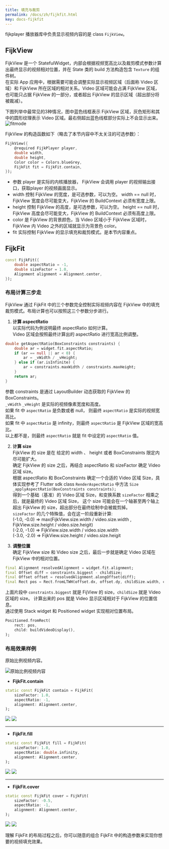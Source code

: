 ```yaml
---
title: 填充与裁剪
permalink: /docs/zh/fijkfit.html
key: docs-fijkfit
---
```


fijkplayer 播放器库中负责显示视频内容的是 class `FijkView`。 

## FijkView 

FijkView 是一个 StatefulWidget，内部会根据视频宽高比以及裁剪模式参数计算出最终显示的视频相对位置，并在 State 类的 build 方法构造包含 `Texture` 的组件树。  
在实际 App 应用中，根据需要可能会调整实际显示视频区域（后面称 Video 区域）和 FijkView 所在区域的相对关系。Video 区域可能会占满 FijkView 区域，也可能只占据 FijkView 的一部分，或者超出 FijkView 的显示区域（超出部分将被裁减）。


下图列举中最常见的3种情况，图中蓝色线框表示 FijkView 区域，灰色矩形和其中的圆形纹理表示 Video 区域。最右侧超出蓝色线框部分实际上不会显示出来。
![fitmode](https://user-images.githubusercontent.com/51129600/62952370-17da7580-be1e-11e9-9621-4778e39da226.jpeg)

<!-- ## 构造函数 -->

FijkView 的构造函数如下（略去了本节内容中不太关注的可选参数）：
```dart
FijkView({
    @required FijkPlayer player,
    double width,
    double height,
    Color color = Colors.blueGrey,
    FijkFit fit = FijkFit.contain,
});
```

* 参数 player 是实际的内核播放器， FijkView 会调用 player 的视频输出接口，获取player 的视频画面显示。  
* width 控制 FijkView 的宽度，是可选参数，可以为空。 width == null 时，FijkView 宽度会尽可能变大，FijkView 的 BuildContext 必须有宽度上限。  
* height 控制 FijkView 的高度，是可选参数，可以为空。 height == null 时，FijkView 高度会尽可能变大，FijkView 的 BuildContext 必须有高度上限。
* color 是 FijkView 的背景颜色，当 Video 区域小于 FijkView 区域时，FijkView 内 Video 之外的区域就显示为背景色 color。  
* fit 实际控制 FijkView 的显示填充和裁剪模式。是本节内容重点。


## FijkFit  

```dart
const FijkFit({
    double aspectRatio = -1,
    double sizeFactor = 1.0,
    Alignment alignment = Alignment.center,
});
```


### 布局计算三步走  

FijkView 通过 FijkFit 中的三个参数完全控制实际视频内容在 FijkView 中的填充裁剪模式。布局计算也可以按照这三个参数分步进行。


1. **计算 aspectRatio**  
以实际代码为例说明最终 aspectRatio 如何计算。  
Video 区域会按照最终计算出的 aspectRatio 进行宽高比例调整。  
```dart
double getAspectRatio(BoxConstraints constraints) {
    double ar = widget.fit.aspectRatio;
    if (ar == null || ar < 0) {
        ar = _vWidth / _vHeight;
    } else if (ar.isInfinite) {
        ar = constraints.maxWidth / constraints.maxHeight;
    }
    return ar;
}
```
参数 constraints 是通过 LayoutBuilder 动态获取的 FijkView 的 BoxConstraints。  
`_vWidth` `_vHeight` 是实际的视频像素宽度和高度。  
如果 fit 中 `aspectRatio` 是负数或者 null， 则最终 `aspectRatio` 是实际的视频宽高比。  
如果 fit 中 `aspectRatio` 是 infinity，则最终 `aspectRatio` 是 FijkView 区域的宽高比。  
以上都不是，则最终 `aspectRatio` 就是 fit 中设定的 `aspectRatio` 值。

2. **计算 size**  
FijkView 的 size 是在 给定的 width 、 height 或者 BoxConstraints 限定内尽可能扩大。  
确定 FijkView 的 size 之后，再结合 aspectRatio 和 sizeFactor 确定 Video 区域 size。  
根据 aspectRatio 和 BoxConstraints 确定一个合适的 Video 区域 Size，具体实现参考了 Flutter sdk class `RenderAspectRatio` 中方法 `Size _applyAspectRatio(BoxConstraints constraints);`  
得到一个基础（基准）的 Video 区域 Size，和变换系数 `sizeFactor` 相乘之后，就是最终的 Video 区域 Size， 这个 size 可能会在一个轴甚至两个轴上超出 FijkView 的 size，超出部分在最终绘制中会被裁剪掉。  
`sizeFactor` 的几个特殊值，会在这一阶段重新计算:  
(-1.0, -0.0)  => max(FijkView.size.width / video.size.width , FijkView.size.height / video.size.heigit)  
(-2.0, -1.0)  => FijkView.size.width / video.size.width  
(-3.0, -2.0)  => FijkView.size.height / video.size.heigit  

3. **调整位置**  
确定 FijkView size 和 Video size 之后，最后一步就是确定 Video 区域在 FijkView 中的相对位置。  
```dart
final Alignment resolvedAlignment = widget.fit.alignment;
final Offset diff = constraints.biggest - childSize;
final Offset offset = resolvedAlignment.alongOffset(diff);
final Rect pos = Rect.fromLTWH(offset.dx, offset.dy, childSize.width, childSize.height);
```
上面片段中 `constraints.biggest` 就是 FijView 的 size，`childSize` 就是 Video 区域的 size。 计算出来的 pos 就是 Video 显示区域相对于 FijkView 的位置信息。  
通过使用 Stack widget 和  Positioned widget 实现相对位置布局。  
```dart
Positioned.fromRect(
    rect: pos,
    child: buildVideoDisplay(),
);
```

### 布局效果样例

原始比例视频内容。

<img style="max-width: 360px" src="https://user-images.githubusercontent.com/51129600/62949697-4144d280-be19-11e9-990a-f5ccaef8a3b4.jpeg" alt="原始比例视频内容"/>

* **FijkFit.contain**

```dart
static const FijkFit contain = FijkFit(
    sizeFactor: 1.0,
    aspectRatio: -1,
    alignment: Alignment.center,
);
```

<img style="max-width: 260px" src="https://user-images.githubusercontent.com/51129600/62995035-8278c900-be91-11e9-87bd-a81dcb5abe06.jpeg"/>
<img style="max-height: 260px" src="https://user-images.githubusercontent.com/51129600/62995060-a2a88800-be91-11e9-8565-c0c32180484a.jpeg"/>


-------

* **FijkFit.fill**

```dart
static const FijkFit fill = FijkFit(
    sizeFactor: 1.0,
    aspectRatio: double.infinity,
    alignment: Alignment.center,
);
```

<img style="max-width: 260px" src="https://user-images.githubusercontent.com/51129600/62995565-b2c16700-be93-11e9-807b-842ba0c63e13.jpeg"/>
<img style="max-height: 260px" src="https://user-images.githubusercontent.com/51129600/62995569-b654ee00-be93-11e9-96d4-c70a003d65b8.jpeg"/>



-------

* **FijkFit.cover**

```dart
static const FijkFit cover = FijkFit(
    sizeFactor: -0.5,
    aspectRatio: -1,
    alignment: Alignment.center,
);
```

<img style="max-width: 260px" src="https://user-images.githubusercontent.com/51129600/62995770-aee21480-be94-11e9-8ab2-dab28f237024.jpeg"/>
<img style="max-height: 260px" src="https://user-images.githubusercontent.com/51129600/62995766-ab4e8d80-be94-11e9-9a22-0c4e4ae7d469.jpeg"/>


理解 FijkFit 的布局过程之后，你可以随意的组合 FijkFit 中的构造参数来实现你想要的视频填充效果。
